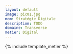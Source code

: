 ```yaml
---
layout: default
image: pic01.jpg
nom: Stratégie Digitale
description: TODO
domaine: Transverse
metier: Digital
---
```

{% include template_metier %}